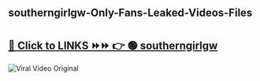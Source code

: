 
 ## southerngirlgw-Only-Fans-Leaked-Videos-Files

# <h2><a href="https://mediaupload.pro?southerngirlgw">🔗 Click to LINKS ⏩⏩ 👉 🟢 southerngirlgw </a></h2>

<a href="https://mediaupload.pro?southerngirlgw" rel="nofollow" data-target="animated-image.originalLink"><img src="https://i.ibb.co.com/xMMVF88/686577567.gif" alt="Viral Video Original" style="max-width: 100%; display: inline-block;" data-target="animated-image.originalImage"></a>